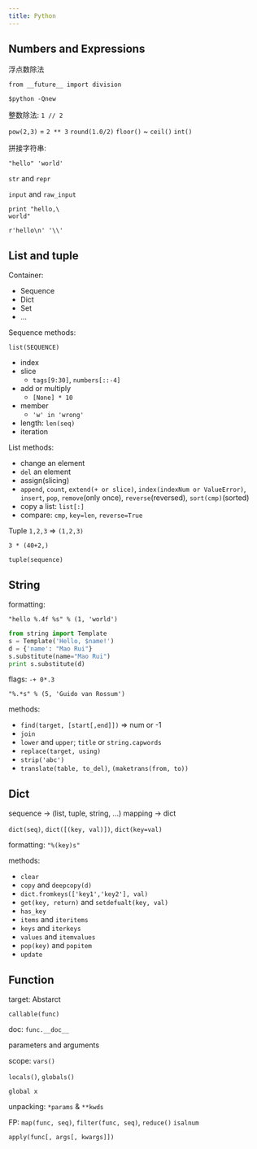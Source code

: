 ```yaml
---
title: Python
---
```

## Numbers and Expressions
浮点数除法

`from __future__ import division`

`$python -Qnew`

整数除法: `1 // 2`

`pow(2,3)` = `2 ** 3`
`round(1.0/2)`
`floor()` ~ `ceil()`
`int()`

拼接字符串:

`"hello" 'world'`

`str` and `repr`

`input` and `raw_input`

    print "hello,\
    world"

`r'hello\n' '\\'`

## List and tuple
Container:

- Sequence
- Dict
- Set
- ...

Sequence methods:

`list(SEQUENCE)`

- index
- slice
  - `tags[9:30]`, `numbers[::-4]`
- add or multiply
  - `[None] * 10`
- member
  - `'w' in 'wrong'`
- length: `len(seq)`
- iteration

List methods:

- change an element
- `del` an element
- assign(slicing)
- `append`, `count`, `extend(+ or slice)`, `index(indexNum or ValueError)`, `insert`, `pop`, `remove`(only once), `reverse`(reversed), `sort(cmp)`(sorted)
- copy a list: `list[:]`
- compare: `cmp`, `key=len`, `reverse=True`

Tuple
`1,2,3` => `(1,2,3)`

`3 * (40+2,)`

`tuple(sequence)`

## String
formatting:

`"hello %.4f %s" % (1, 'world')`

```python
from string import Template
s = Template('Hello, $name!')
d = {'name': "Mao Rui"}
s.substitute(name="Mao Rui")
print s.substitute(d)
```

flags: `-+ 0*.3`

`"%.*s" % (5, 'Guido van Rossum')`

methods:

- `find(target, [start[,end]])` => num or -1
- `join`
- `lower` and `upper`; `title` or `string.capwords`
- `replace(target, using)`
- `strip('abc')`
- `translate(table, to_del)`, `(maketrans(from, to))`

## Dict
sequence -> (list, tuple, string, ...)
mapping -> dict

`dict(seq)`, `dict([(key, val)])`, `dict(key=val)`

formatting: `"%(key)s"`

methods:

- `clear`
- `copy` and `deepcopy(d)`
- `dict.fromkeys(['key1','key2'], val)`
- `get(key, return)` and `setdefualt(key, val)`
- `has_key`
- `items` and `iteritems`
- `keys` and `iterkeys`
- `values` and `itemvalues`
- `pop(key)` and `popitem`
- `update`


## Function
target: Abstarct

`callable(func)`

doc: `func.__doc__`

parameters and arguments

scope: `vars()`

`locals()`, `globals()`

`global x`

unpacking: `*params` & `**kwds`

FP: `map(func, seq)`, `filter(func, seq)`, `reduce()`
`isalnum`

`apply(func[, args[, kwargs]])`
